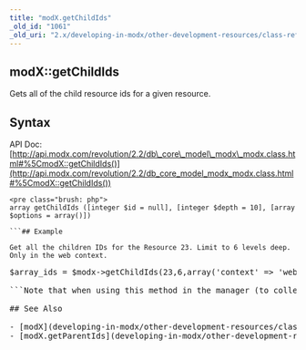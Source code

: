 ```yaml
---
title: "modX.getChildIds"
_old_id: "1061"
_old_uri: "2.x/developing-in-modx/other-development-resources/class-reference/modx/modx.getchildids"
---
```


## modX::getChildIds

Gets all of the child resource ids for a given resource.

## Syntax

API Doc: [http://api.modx.com/revolution/2.2/db\_core\_model\_modx\_modx.class.html#%5CmodX::getChildIds()](http://api.modx.com/revolution/2.2/db_core_model_modx_modx.class.html#%5CmodX::getChildIds())

```
<pre class="brush: php">
array getChildIds ([integer $id = null], [integer $depth = 10], [array $options = array()])

```## Example

Get all the children IDs for the Resource 23. Limit to 6 levels deep. Only in the web context.

```
<pre class="brush: php">
$array_ids = $modx->getChildIds(23,6,array('context' => 'web'));

```Note that when using this method in the manager (to collect input options for a TV for example), you need to define the context with the third options parameter as it defaults to the current context (in that scenario the manager).

## See Also

- [modX](developing-in-modx/other-development-resources/class-reference/modx "modX")
- [modX.getParentIds](developing-in-modx/other-development-resources/class-reference/modx/modx.getparentids "modX.getParentIds")